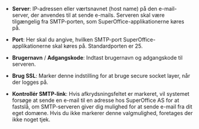 <!-- markdownlint-disable-file MD041 -->
* **Server**: IP-adressen eller værtsnavnet (host name) på den e-mail-server, der anvendes til at sende e-mails. Serveren skal være tilgængelig fra SMTP-porten, som SuperOffice-applikationerne køres på.

* **Port**: Her skal du angive, hvilken SMTP-port SuperOffice-applikationerne skal køres på. Standardporten er 25.

* **Brugernavn** / **Adgangskode**: Indtast brugernavn og adgangskode til serveren.

* **Brug SSL**: Marker denne indstilling for at bruge secure socket layer, når der logges på.

* **Kontrollér SMTP-link**: Hvis afkrydsningsfeltet er markeret, vil systemet forsøge at sende en e-mail til en adresse hos SuperOffice AS for at fastslå, om SMTP-serveren giver dig mulighed for at sende e-mail fra dit eget domæne. Hvis du ikke markerer denne valgmulighed, foretages der ikke noget tjek.

